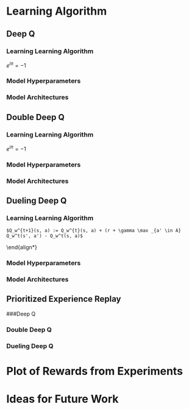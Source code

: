 # Learning Algorithm

## Deep Q
### Learning Learning Algorithm
$e^{i \pi} = -1$
### Model Hyperparameters
### Model Architectures
## Double Deep Q
### Learning Learning Algorithm
$e^{i \pi} = -1$
### Model Hyperparameters
### Model Architectures
## Dueling Deep Q
### Learning Learning Algorithm

	$Q_w^{t+1}(s, a) := Q_w^{t}(s, a) + (r + \gamma \max _{a' \in A} Q_w^t(s', a') - Q_w^t(s, a)$
		
\end{align*}
### Model Hyperparameters
### Model Architectures
## Prioritized Experience Replay
###Deep Q
### Double Deep Q
### Dueling Deep Q

# Plot of Rewards from Experiments

# Ideas for Future Work

